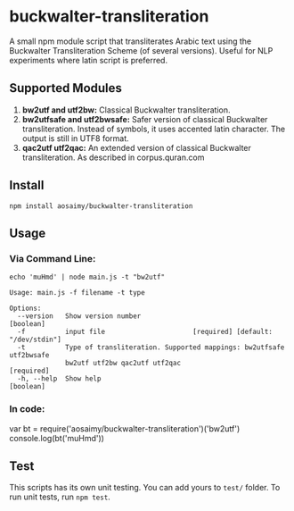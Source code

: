 # buckwalter-transliteration
A small npm module script that transliterates Arabic text using the Buckwalter Transliteration Scheme (of several versions). Useful for NLP experiments where latin script is preferred.

## Supported Modules
1. **bw2utf and utf2bw:** Classical Buckwalter transliteration.
2. **bw2utfsafe and utf2bwsafe:** Safer version of classical Buckwalter transliteration. Instead of symbols, it uses accented latin character. The output is still in UTF8 format.
3. **qac2utf utf2qac:** An extended version of classical Buckwalter transliteration. As described in corpus.quran.com

## Install
`npm install aosaimy/buckwalter-transliteration`

## Usage
### Via Command Line: 
`echo 'muHmd' | node main.js -t "bw2utf"`

```
Usage: main.js -f filename -t type

Options:
  --version   Show version number                                      [boolean]
  -f          input file                      [required] [default: "/dev/stdin"]
  -t          Type of transliteration. Supported mappings: bw2utfsafe utf2bwsafe
              bw2utf utf2bw qac2utf utf2qac                           [required]
  -h, --help  Show help                                                [boolean]
  ```

### In code:
var bt = require('aosaimy/buckwalter-transliteration')('bw2utf')
console.log(bt('muHmd'))

## Test
This scripts has its own unit testing. You can add yours to `test/` folder. To run unit tests, run  `npm test`.
